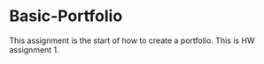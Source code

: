 # Basic-Portfolio
This assignment is the start of how to create a portfolio. This is HW assignment 1.
